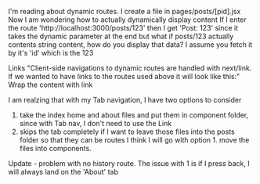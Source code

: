 I'm reading about dynamic routes.
I create a file in pages/posts/[pid].jsx
Now I am wondering how to actually dynamically display content
If I enter the route 'http://localhost:3000/posts/123' then I get 'Post: 123' since it takes the dynamic parameter at the end
but what if posts/123 actually contents string content, how do you display that data?
I assume you fetch it by it's 'id' which is the 123

Links
"Client-side navigations to dynamic routes are handled with next/link. If we wanted to have links to the routes used above it will look like this:"
Wrap the content with link 


I am realzing that with my Tab navigation, I have two options to consider
1. take the index home and about files and put them in component folder, since with Tab nav, I don't need to use the Link
2. skips the tab completely if I want to leave those files into the posts folder so that they can be routes
I think I will go with option 1. move the files into components. 

Update - problem with no history route. 
The issue with 1 is if I press back, I will always land on the 'About' tab